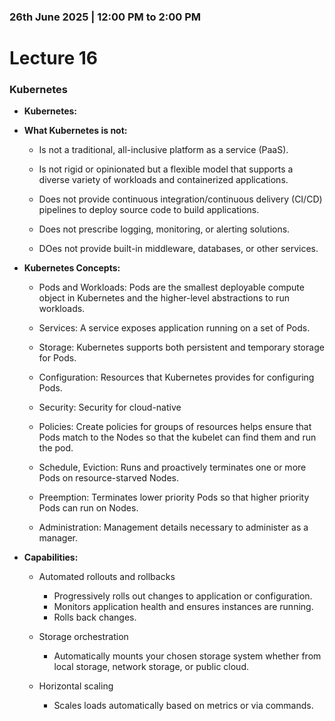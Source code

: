 ### 26th June 2025 | 12:00 PM to 2:00 PM

# Lecture 16

### Kubernetes

- **Kubernetes:**


- **What Kubernetes is not:**

    * Is not a traditional, all-inclusive platform as a service (PaaS).

    * Is not rigid or opinionated but a flexible model that supports a diverse variety of workloads and containerized applications.
    
    * Does not provide continuous integration/continuous delivery (CI/CD) pipelines to deploy source code to build applications.
    
    * Does not prescribe logging, monitoring, or alerting solutions.
    
    * DOes not provide built-in middleware, databases, or other services.


- **Kubernetes Concepts:**

    * Pods and Workloads: Pods are the smallest deployable compute object in Kubernetes and the higher-level abstractions to run workloads.
    
    * Services: A service exposes application running on a set of Pods.
    
    * Storage: Kubernetes supports both persistent and temporary storage for Pods.
    
    * Configuration: Resources that Kubernetes provides for configuring Pods.
    
    * Security: Security for cloud-native 
    
    * Policies: Create policies for groups of resources helps ensure that Pods match to the Nodes so that the kubelet can find them and run the pod.
    
    * Schedule, Eviction: Runs and proactively terminates one or more Pods on resource-starved Nodes.
    
    * Preemption: Terminates lower priority Pods so that higher priority Pods can run on Nodes.
    
    * Administration: Management details necessary to administer as a manager.


- **Capabilities:**

    * Automated rollouts and rollbacks
        + Progressively rolls out changes to application or configuration.
        + Monitors application health and ensures instances are running.
        + Rolls back changes.

    * Storage orchestration
        + Automatically mounts your chosen storage system whether from local storage, network storage, or public cloud.
    
    * Horizontal scaling
        + Scales loads automatically based on metrics or via commands.

